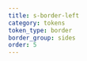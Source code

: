 ```yaml
---
title: s-border-left
category: tokens
token_type: border
border_group: sides
order: 5
---
```

<span class="s-border-left"></span>